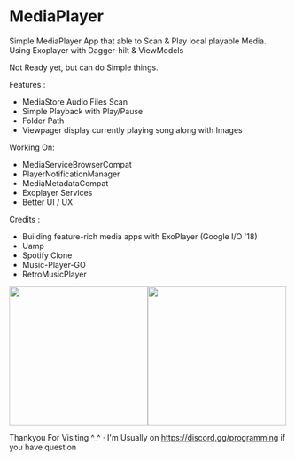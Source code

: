 # MediaPlayer

Simple MediaPlayer App that able to Scan &amp; Play local playable Media. Using Exoplayer with Dagger-hilt &amp; ViewModels

Not Ready yet, but can do Simple things.

Features :
- MediaStore Audio Files Scan
- Simple Playback with Play/Pause
- Folder Path
- Viewpager display currently playing song along with Images

Working On:
- MediaServiceBrowserCompat
- PlayerNotificationManager
- MediaMetadataCompat
- Exoplayer Services
- Better UI / UX

Credits :
- Building feature-rich media apps with ExoPlayer (Google I/O '18)
- Uamp
- Spotify Clone
- Music-Player-GO
- RetroMusicPlayer

<img src="https://user-images.githubusercontent.com/94031495/151054755-05079b03-72ff-42e1-873d-cdc70303cd95.png" width="250"><img src="https://user-images.githubusercontent.com/94031495/151054781-ea9c0a5d-28b8-4865-9024-3a8302161f6d.png" width="250">

Thankyou For Visiting ^_^ 
· I'm Usually on https://discord.gg/programming if you have question
